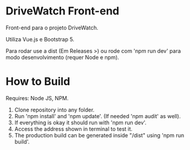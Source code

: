 # DriveWatch Front-end

Front-end para o projeto DriveWatch.

Utiliza Vue.js e Bootstrap 5.

Para rodar use a dist (Em Releases >) ou rode com 'npm run dev' para modo desenvolvimento (requer Node e npm).

# How to Build

Requires: Node JS, NPM.

1) Clone repository into any folder.
2) Run 'npm install' and 'npm update'. (If needed 'npm audit' as well).
3) If everything is okay it should run with 'npm run dev'.
4) Access the address shown in terminal to test it.
5) The production build can be generated inside "/dist" using 'npm run build'.
